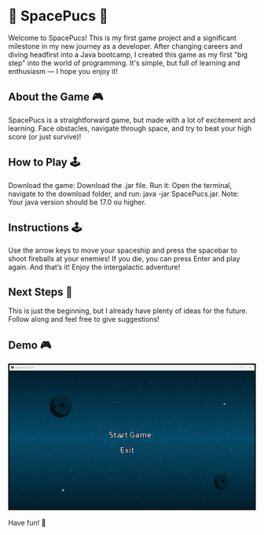 # 🚀 SpacePucs 🚀

Welcome to SpacePucs! This is my first game project and a significant milestone in my new journey as a developer. After changing careers and diving headfirst into a Java bootcamp, I created this game as my first "big step" into the world of programming. It's simple, but full of learning and enthusiasm — I hope you enjoy it!

## About the Game 🎮 

SpacePucs is a straightforward game, but made with a lot of excitement and learning. Face obstacles, navigate through space, and try to beat your high score (or just survive)!

## How to Play 🕹️ 

Download the game: Download the .jar file.
Run it: Open the terminal, navigate to the download folder, and run: java -jar SpacePucs.jar.
Note: Your java version should be 17.0 ou higher.

## Instructions 🕹️

Use the arrow keys to move your spaceship and press the spacebar to shoot fireballs at your enemies! If you die, you can press Enter and play again.
And that’s it! Enjoy the intergalactic adventure!

## Next Steps 🚀 

This is just the beginning, but I already have plenty of ideas for the future. Follow along and feel free to give suggestions!

## Demo 🎮

![Project Demo](assets/demo.gif)

Have fun! 🎉


